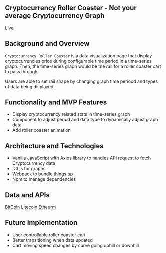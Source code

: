 ## Cryptocurrency Roller Coaster - Not your average Cryptocurrency Graph

[Live](https://onyi.github.io/cryptocurrency-graphs/)

## Background and Overview

`Cryptocurrency Roller Coaster` is a data visualization page that display cryptocurrencies price during configurable time period in a time-series graph. Then, the time-series graph would be the rail for a roller coaster cart to pass through. 

Users are able to set rail shape by changing graph time periood and types of data being displayed.


## Functionality and MVP Features
* Display cryptocurrency related stats in time-series graph
* Component to adjust period and data type to dynamically adjust graph data
* Add roller coaster animation

## Architecture and Technologies

* Vanilla JavaScript with Axios library to handles API request to fetch Cryptocurrency data
* D3.js for graphs
* Webpack to bundle things up
* Npm to manage dependencies

## Data and APIs

[BitCoin](https://public.opendatasoft.com/api/records/1.0/search/?dataset=bitcoin&sort=date&facet=date)
[Litecoin](https://public.opendatasoft.com/explore/embed/dataset/litecoin/table/?sort=date)
[Etheurm](https://public.opendatasoft.com/explore/embed/dataset/ethereum/table/?sort=date)

## Future Implementation

* User controllable roller coaster cart
* Better transitioning when data updated
* Cart moving speed changes by curve going uphill or downhill
